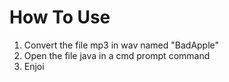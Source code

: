 # How To Use
1) Convert the file mp3 in wav named "BadApple"
2) Open the file java in a cmd prompt command
3) Enjoi
